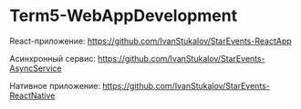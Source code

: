 # Term5-WebAppDevelopment

React-приложение: https://github.com/IvanStukalov/StarEvents-ReactApp

Асинхронный сервис: https://github.com/IvanStukalov/StarEvents-AsyncService

Нативное приложение: https://github.com/IvanStukalov/StarEvents-ReactNative
